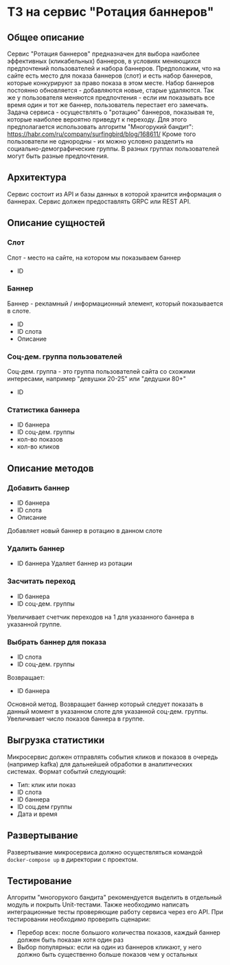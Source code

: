# ТЗ на сервис "Ротация баннеров"


## Общее описание

Сервис "Ротация баннеров" предназначен для выбора наиболее эффективных (кликабельных) баннеров,
в условиях меняющихся предпочтений пользователей и набора баннеров.
Предположим, что на сайте есть место для показа баннеров (слот) и есть набор баннеров, которые 
конкурируют за право показа в этом месте. Набор баннеров постоянно обновляется - добавляются новые,
старые удаляются. Так же у пользователя меняются предпочтения - если им показывать все время один
и тот же баннер, пользователь перестает его замечать. Задача сервиса - осуществлять о "ротацию" баннеров, 
показывая те, которые наиболее вероятно приведут к переходу. 
Для этого предполагается использовать алгоритм "Многорукий бандит": https://habr.com/ru/company/surfingbird/blog/168611/
Кроме того пользователи не однородны - их можно условно разделить на социально-демографические группы. 
В разных группах пользователей могут быть разные предпочтения.


## Архитектура

Сервис состоит из API и базы данных в которой хранится информация о баннерах.
Сервис должен предоставлять GRPC или REST API.

## Описание сущностей

### Слот
Слот - место на сайте, на котором мы показываем баннер
* ID

### Баннер
Баннер - рекламный / информационный элемент, который показывается в слоте.
* ID
* ID слота
* Описание

### Соц-дем. группа пользователей
Соц-дем. группа - это группа пользователей сайта со схожими интересами, например "девушки 20-25" или "дедушки 80+"
* ID

### Статистика баннера
* ID баннера
* ID соц-дем. группы
* кол-во показов
* кол-во кликов

## Описание методов

### Добавить баннер
* ID баннера
* ID слота
* Описание

Добавляет новый баннер в ротацию в данном слоте

### Удалить баннер
* ID баннера
Удаляет баннер из ротации

### Засчитать переход
* ID баннера
* ID соц-дем. группы

Увеличивает счетчик переходов на 1 для указанного баннера в указанной группе.

### Выбрать баннер для показа
* ID слота
* ID соц-дем. группы

Возвращает:
* ID баннера

Основной метод. Возвращает баннер который следует показать в данный момент в указанном
слоте для указанной соц-дем. группы. Увеличивает число показов баннера в группе.

## Выгрузка статистики

Микросервис должен отправлять события кликов и показов в очередь (например kafka) для дальнейшей обработки
в аналитических системах. 
Формат событий следующий:
* Тип: клик или показ
* ID слота
* ID баннера
* ID соц.дем группы
* Дата и время
  
## Развертывание

Развертывание микросервиса должно осуществляться командой `docker-compose up` в директории с проектом.

## Тестирование

Алгоритм "многорукого бандита" рекомендуется выделить в отдельный модуль и покрыть Unit-тестами.
Также необходимо написать интеграционные тесты проверяющие работу сервиса через его API.
При тестировании необходимо проверить сценарии:
* Перебор всех: после большого количества показов, каждый баннер должен быть показан хотя один раз
* Выбор популярных: если на один из баннеров кликают, у него должно быть существенно больше показов чем у остальных